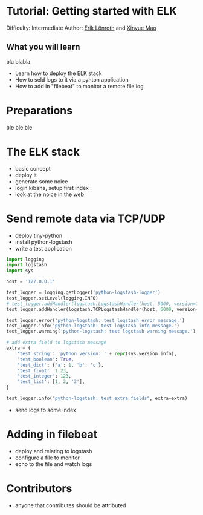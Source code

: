 # Tutorial: Getting started with ELK

Difficulty: Intermediate
Author: [Erik Lönroth] and [Xinyue Mao]

## What you will learn
bla blabla 

* Learn how to deploy the ELK stack
* How to seld logs to it via a pyhton application
* How to add in "filebeat" to monitor a remote file log

# Preparations
ble ble ble

# The ELK stack
 - basic concept
 - deploy it
 - generate some noice
 - login kibana, setup first index
 - look at the noice in the web

# Send remote data via TCP/UDP
 - deploy tiny-python
 - install python-logstash
 - write a test application


```python
import logging
import logstash
import sys

host = '127.0.0.1'

test_logger = logging.getLogger('python-logstash-logger')
test_logger.setLevel(logging.INFO)
# test_logger.addHandler(logstash.LogstashHandler(host, 5000, version=1))
test_logger.addHandler(logstash.TCPLogstashHandler(host, 6000, version=1))

test_logger.error('python-logstash: test logstash error message.')
test_logger.info('python-logstash: test logstash info message.')
test_logger.warning('python-logstash: test logstash warning message.')

# add extra field to logstash message
extra = {
    'test_string': 'python version: ' + repr(sys.version_info),
    'test_boolean': True,
    'test_dict': {'a': 1, 'b': 'c'},
    'test_float': 1.23,
    'test_integer': 123,
    'test_list': [1, 2, '3'],
}

test_logger.info("python-logstash: test extra fields", extra=extra)
```

 - send logs to some index

# Adding in filebeat
 - deploy and relating to logstash
 - configure a file to monitor
 - echo to the file and watch logs

# Contributors
 - anyone that contributes should be attributed

[Erik Lönroth]: http://eriklonroth.wordpress.com
[Xinyue Mao]: http://awesome
[tiny-python]: https://jujucharms.com/new/u/erik-lonroth/tiny-python
[Getting started]: https://docs.jujucharms.com/2.5/en/getting-started
